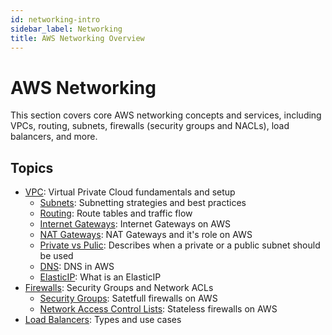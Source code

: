 ```yaml
---
id: networking-intro
sidebar_label: Networking
title: AWS Networking Overview
---
```


# AWS Networking

This section covers core AWS networking concepts and services, including VPCs, routing, subnets, firewalls (security groups and NACLs), load balancers, and more.

## Topics

- [VPC](vpc/vpc-intro): Virtual Private Cloud fundamentals and setup
    - [Subnets](vpc/subnets): Subnetting strategies and best practices
    - [Routing](vpc/routing): Route tables and traffic flow
    - [Internet Gateways](vpc/igw): Internet Gateways on AWS
    - [NAT Gateways](vpc/natgateway): NAT Gateways and it's role on AWS
    - [Private vs Pulic](vpc/privatevspublic): Describes when a private or a public subnet should be used
    - [DNS](vpc/dns): DNS in AWS
    - [ElasticIP](vpc/elasticip): What is an ElasticIP
- [Firewalls](firewalls): Security Groups and Network ACLs
    - [Security Groups](firewalls/security-groups): Satetfull firewalls on AWS
    - [Network Access Control Lists](firewalls/nacls): Stateless firewalls on AWS
- [Load Balancers](load-balancers): Types and use cases